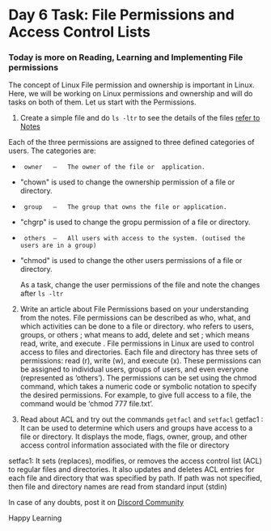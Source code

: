 # Day 6 Task: File Permissions and Access Control Lists

### Today is more on Reading, Learning and Implementing File permissions

 The concept of Linux File permission and ownership is important in Linux. 
 Here, we will be working on Linux permissions and ownership and will do tasks on
 both of them. 
 Let us start with the Permissions.

1) Create a simple file and do `ls -ltr` to see the details of the files [refer to Notes](https://github.com/LondheShubham153/90DaysOfDevOps/tree/master/2023/day6/notes)
 
 Each of the three permissions are assigned to three defined categories of users. The categories are:
-	   owner   —   The owner of the file or  application.
-	"chown" is used to change the ownership permission of a file or directory.
-	   group   —   The group that owns the file or application.
-	"chgrp" is used to change the gropu permission of a file or directory.
-	   others  —   All users with access to the system. (outised the users are in a group)
-	"chmod" is used to change the other users permissions of a file or directory.

    As a task, change the user permissions of the file and note the changes after `ls -ltr`

2) Write an article about File Permissions based on your understanding from the notes.
File permissions can be described as who, what, and which activities can be done to a file or directory.
who refers to users, groups, or others ;
what means to add, delete and set ;
which means read, write, and execute .
File permissions in Linux are used to control access to files and directories. Each file and directory has three sets of permissions: read (r), write (w), and execute (x). These permissions can be assigned to individual users, groups of users, and even everyone (represented as ‘others’). The permissions can be set using the chmod command, which takes a numeric code or symbolic notation to specify the desired permissions. For example, to give full access to a file, the command would be ‘chmod 777 file.txt’.

3) Read about ACL and try out the commands `getfacl` and `setfacl`
getfac1 : It can be used to determine which users and groups have access to a file or directory. It displays the mode, flags, owner, group, and other access control information associated with the file or directory

setfac1: It sets (replaces), modifies, or removes the access control list (ACL) to regular files and directories. It also updates and deletes ACL entries for each file and directory that was specified by path. If path was not specified, then file and directory names are read from standard input (stdin)

In case of any doubts, post it on [Discord Community](https://discord.gg/hs3Pmc5F)

Happy Learning
